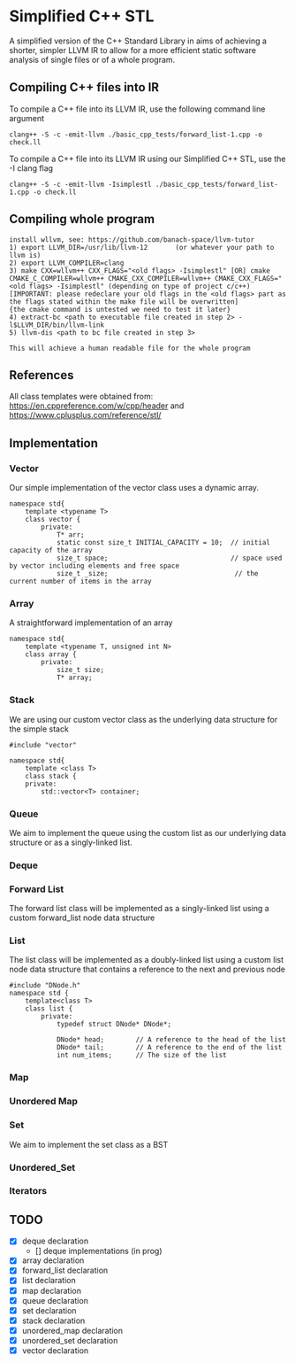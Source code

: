 # Simplified C++ STL

A simplified version of the C++
Standard Library in aims of achieving a shorter, simpler LLVM IR to allow for a more efficient static software analysis of single files or of a whole program.

## Compiling C++ files into IR
To compile a C++ file into its LLVM IR, use the following command line argument
```
clang++ -S -c -emit-llvm ./basic_cpp_tests/forward_list-1.cpp -o check.ll
```

To compile a C++ file into its LLVM IR using our Simplified C++ STL, use the -I clang flag

```
clang++ -S -c -emit-llvm -Isimplestl ./basic_cpp_tests/forward_list-1.cpp -o check.ll
```
## Compiling whole program
```
install wllvm, see: https://github.com/banach-space/llvm-tutor
1) export LLVM_DIR=/usr/lib/llvm-12       (or whatever your path to llvm is)
2) export LLVM_COMPILER=clang
3) make CXX=wllvm++ CXX_FLAGS="<old flags> -Isimplestl" [OR] cmake CMAKE_C_COMPILER=wllvm++ CMAKE_CXX_COMPILER=wllvm++ CMAKE_CXX_FLAGS="<old flags> -Isimplestl" (depending on type of project c/c++) 
[IMPORTANT: please redeclare your old flags in the <old flags> part as the flags stated within the make file will be overwritten] 
{the cmake command is untested we need to test it later}
4) extract-bc <path to executable file created in step 2> -l$LLVM_DIR/bin/llvm-link
5) llvm-dis <path to bc file created in step 3>

This will achieve a human readable file for the whole program
```

## References
All class templates were obtained from: https://en.cppreference.com/w/cpp/header and https://www.cplusplus.com/reference/stl/

## Implementation

### Vector
Our simple implementation of the vector class uses a dynamic array.

```
namespace std{
    template <typename T>
    class vector {
        private:
            T* arr;
            static const size_t INITIAL_CAPACITY = 10;  // initial capacity of the array  
            size_t space;                               // space used by vector including elements and free space
            size_t _size;                                // the current number of items in the array
```

### Array
A straightforward implementation of an array
```
namespace std{
    template <typename T, unsigned int N>
    class array {
        private:
            size_t size;
            T* array;
```

### Stack
We are using our custom vector class as the underlying data structure for the simple stack
```
#include "vector"

namespace std{
    template <class T>
    class stack {
    private:
        std::vector<T> container;
```

### Queue
We aim to implement the queue using the custom list as our underlying data structure or as a singly-linked list.

### Deque

### Forward List
The forward list class will be implemented as a singly-linked list using a custom forward_list node data structure

### List
The list class will be implemented as a doubly-linked list using a custom list node data structure that contains a reference to the next and previous node
```
#include "DNode.h"
namespace std {
    template<class T>
    class list {
        private:
            typedef struct DNode* DNode*;

            DNode* head;        // A reference to the head of the list
            DNode* tail;        // A reference to the end of the list
            int num_items;      // The size of the list
```
### Map

### Unordered Map

### Set
We aim to implement the set class as a BST

### Unordered_Set

### Iterators


## TODO
- [X]  deque declaration
    - [] deque implementations (in prog)
- [X]  array declaration
- [X]  forward_list declaration
- [X]  list declaration
- [X]  map declaration
- [X]  queue declaration
- [X]  set declaration
- [X]  stack declaration
- [X]  unordered_map declaration
- [X]  unordered_set declaration
- [X]  vector declaration
